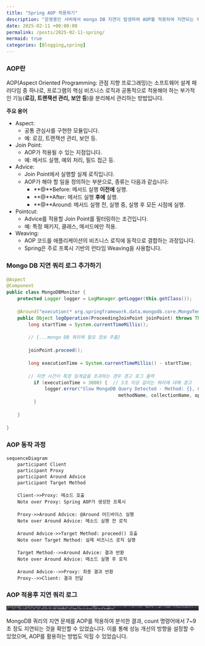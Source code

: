 ```yaml
---
title: "Spring AOP 적용하기"
description: "운영중인 서버에서 mongo DB 지연이 발생하여 AOP를 적용하여 지연되는 쿼리를 로그를 추가하는 방법을 공유하고자 합니다."
date: 2025-02-11 +00:00:00
permalink: /posts/2025-02-11-spring/
mermaid: true
categories: [Blogging,spring]
---
```


### AOP란

AOP(Aspect Oriented Programming: 관점 지향 프로그래밍)는 소프트웨어 설계 패러다임 중 하나로, 프로그램의 핵심 비즈니스 로직과 공통적으로 적용해야 하는 부가적인 기능(**로깅, 트랜잭션 관리, 보안 등**)을 분리해서 관리하는 방법입니다.

**주요 용어**
  - Aspect:
    - 공통 관심사를 구현한 모듈입니다.
    - 예: 로깅, 트랜잭션 관리, 보안 등.
  - Join Point:
    - AOP가 적용될 수 있는 지점입니다.
    - 예: 메서드 실행, 예외 처리, 필드 접근 등.
  - Advice:
    - Join Point에서 실행할 실제 로직입니다.
    - AOP가 해야 할 일을 정의하는 부분으로, 종류는 다음과 같습니다:
      - **@**Before: 메서드 실행 **이전에** 실행.
      - **@**After: 메서드 실행 **후에** 실행.
      - **@**Around: 메서드 실행 전, 실행 중, 실행 후 모든 시점에 실행.
  - Pointcut:
    - Advice를 적용할 Join Point를 필터링하는 조건입니다.
    - 예: 특정 패키지, 클래스, 메서드에만 적용.
  - Weaving:
    - AOP 코드를 애플리케이션의 비즈니스 로직에 동적으로 결합하는 과정입니다.
    - Spring은 주로 프록시 기반의 런타임 Weaving을 사용합니다.

### Mongo DB 지연 쿼리 로그 추가하기

```java
@Aspect
@Component
public class MongoDBMonitor {
	protected Logger logger = LogManager.getLogger(this.getClass());

    @Around("execution(* org.springframework.data.mongodb.core.MongoTemplate.*(..))")
    public Object logOperation(ProceedingJoinPoint joinPoint) throws Throwable {
        long startTime = System.currentTimeMillis();
        
        // {...mongo DB 쿼리에 필요 정보 추출}
        
        joinPoint.proceed();
        
        long executionTime = System.currentTimeMillis() - startTime;
        
        // 지연 시간이 특정 임계값을 초과하는 경우 경고 로그 출력
          if (executionTime > 3000) {  // 3초 이상 걸리는 쿼리에 대해 경고
              logger.error("Slow MongoDB Query Detected - Method: {}, Collection: {}, Query: {}, Execution Time: {}ms",
                                         methodName, collectionName, operationInfo, executionTime);
          }

    }

}
```

### AOP 동작 과정

```mermaid
sequenceDiagram
    participant Client
    participant Proxy
    participant Around Advice
    participant Target Method

    Client->>Proxy: 메소드 호출
    Note over Proxy: Spring AOP가 생성한 프록시
    
    Proxy->>Around Advice: @Around 어드바이스 실행
    Note over Around Advice: 메소드 실행 전 로직
    
    Around Advice->>Target Method: proceed() 호출
    Note over Target Method: 실제 비즈니스 로직 실행
    
    Target Method-->>Around Advice: 결과 반환
    Note over Around Advice: 메소드 실행 후 로직
    
    Around Advice-->>Proxy: 최종 결과 반환
    Proxy-->>Client: 결과 전달
```

### AOP 적용후 지연 쿼리 로그

![2025-02-11-01.png](/assets/img/spring/2025-02-11-spring-01.png)

MongoDB 쿼리의 지연 문제를 AOP를 적용하여 분석한 결과, count 명령어에서 7~9초 정도 지연되는 것을 확인할 수 있었습니다. 이를 통해 성능 개선의 방향을 설정할 수 있었으며, AOP를 활용하는 방법도 익힐 수 있었습니다.
